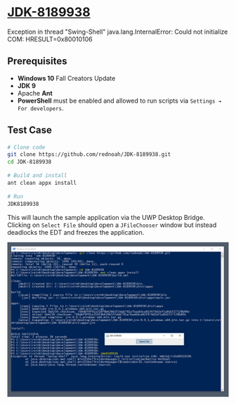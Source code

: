 # [JDK-8189938](https://bugs.openjdk.java.net/browse/JDK-8189938)
Exception in thread "Swing-Shell" java.lang.InternalError: Could not initialize COM: HRESULT=0x80010106


## Prerequisites

* **Windows 10** Fall Creators Update
* **JDK 9**
* Apache **Ant**
* **PowerShell** must be enabled and allowed to run scripts via `Settings ➔ For developers`.


## Test Case

```bash
# Clone code
git clone https://github.com/rednoah/JDK-8189938.git
cd JDK-8189938
```

```bash
# Build and install
ant clean appx install
```

```bash
# Run
JDK8189938
```

This will launch the sample application via the UWP Desktop Bridge. Clicking on `Select File` should open a `JFileChooser` window but instead deadlocks the EDT and freezes the application.

![Screenshot](https://raw.githubusercontent.com/rednoah/JDK-8189938/master/screenshot.png)
